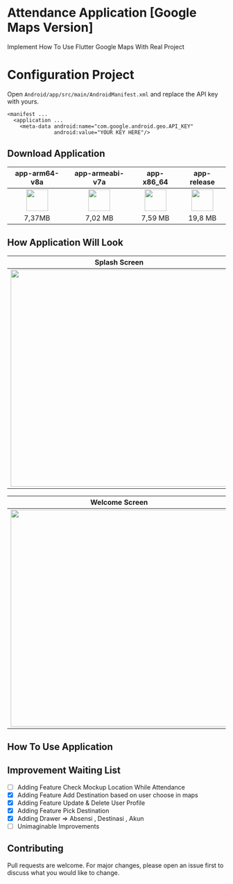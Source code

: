 # Attendance Application [Google Maps Version]

Implement How To Use Flutter Google Maps With Real Project

# Configuration Project 

Open `Android/app/src/main/AndroidManifest.xml` and replace the API key with yours.

```
<manifest ...
  <application ...
    <meta-data android:name="com.google.android.geo.API_KEY"
               android:value="YOUR KEY HERE"/>
```
## Download Application

|app-arm64-v8a|app-armeabi-v7a|app-x86_64|app-release|
|:----:|:---------:|:-----:|:------:|
|[<img src="https://upload.wikimedia.org/wikipedia/commons/a/a0/APK_format_icon.png" width="50px">](https://flutter-absensi.000webhostapp.com/zabsenin/apk/app-arm64-v8a.zip)|[<img src="https://upload.wikimedia.org/wikipedia/commons/a/a0/APK_format_icon.png" width="50px">](https://flutter-absensi.000webhostapp.com/zabsenin/apk/app-armeabi-v7a.zip)|[<img src="https://upload.wikimedia.org/wikipedia/commons/a/a0/APK_format_icon.png" width="50px">](https://flutter-absensi.000webhostapp.com/zabsenin/apk/app-x86_64.zip)|[<img src="https://upload.wikimedia.org/wikipedia/commons/a/a0/APK_format_icon.png" width="50px">](https://flutter-absensi.000webhostapp.com/zabsenin/apk/app-release.zip)
|7,37MB | 7,02 MB | 7,59 MB | 19,8 MB |

## How Application Will Look

|Splash Screen|Form Login|Form Register|
|:-----------:|:--------:|:-----------:|
|<img src="https://flutter-absensi.000webhostapp.com/readme/splash_screen.gif" height="500">|<img src="https://flutter-absensi.000webhostapp.com/readme/form_login.png" height="500">|<img src="https://flutter-absensi.000webhostapp.com/readme/form_register.png" height="500">|

|Welcome Screen|Maps Screen|
|:------------:|:---------:|
|<img src="https://flutter-absensi.000webhostapp.com/readme/welcome_screen.gif" height="500">|<img src="https://flutter-absensi.000webhostapp.com/readme/maps_screen.gif" height="500">|

## How To Use Application

## Improvement Waiting List

- [ ] Adding Feature Check Mockup Location While Attendance
- [x] Adding Feature Add Destination based on user choose in maps
- [x] Adding Feature Update & Delete User Profile
- [x] Adding Feature Pick Destination
- [x] Adding Drawer => Absensi , Destinasi , Akun
- [ ] Unimaginable Improvements 

## Contributing
Pull requests are welcome. For major changes, please open an issue first to discuss what you would like to change.
